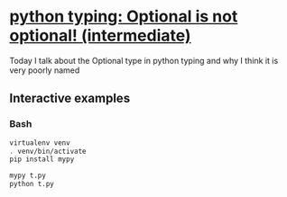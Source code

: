 # [python typing: Optional is not optional! (intermediate)](https://youtu.be/7XZYlDpSxOU)

Today I talk about the Optional type in python typing and why I think it is very poorly named

## Interactive examples

### Bash

```bash
virtualenv venv
. venv/bin/activate
pip install mypy

mypy t.py
python t.py
```
